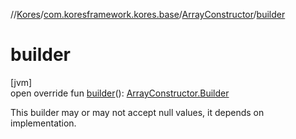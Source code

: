 //[Kores](../../../index.md)/[com.koresframework.kores.base](../index.md)/[ArrayConstructor](index.md)/[builder](builder.md)

# builder

[jvm]\
open override fun [builder](builder.md)(): [ArrayConstructor.Builder](-builder/index.md)

This builder may or may not accept null values, it depends on implementation.
